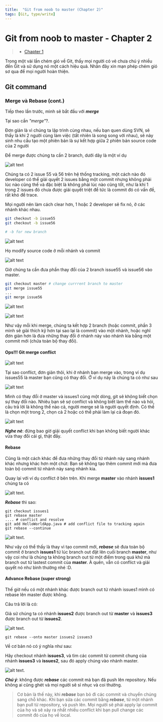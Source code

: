 ```yaml
---
title:  "Git from noob to master (Chapter 2)"
tags: [Git, type/write]
---
```


Git from noob to master - Chapter 2
====
> * [Chapter 1](gitfromnoobtomaster.html)

Trong một vài lần chém gió về Git, thấy mọi người có vẻ chưa chú ý nhiều đến Git và sử dụng nó một cách hiệu quả.
Nhân đây xin mạn phép chém gió sơ qua để mọi người hoàn thiện.

Git command
------

### Merge và Rebase (cont.)
Tiếp theo lần trước, mình sẽ bắt đầu với ***merge***

Tại sao cần *"merge"*?.

Đơn giản là vì chúng ta lập trình cùng nhau, nếu bạn quen dùng SVN, sẽ thấy là khi 2 người cùng làm việc (tất nhiên là song song với nhau), sẽ nảy sinh nhu cầu tạo một phiên bản là sự kết hợp giữa 2 phiên bản source code của 2 người

Để merge được chúng ta cần 2 branch, dưới dây là một ví dụ

![alt text](../assets/img/git_branch_1.png)

Chúng ta có 2 issue 55 và 56 trên hệ thống tracking, một cách nào đó developer có thể giải quyết 2 issues bằng một commit nhưng không phải lúc nào cũng thế và đặc biệt là không phải lúc nào cũng tốt, như là khi 1 trong 2 issues đó chưa được giải quyết triệt để tức là commit đó có vấn đề, rất khó để trace.

Mọi người nên làm cách clear hơn, 1 hoặc 2 developer sẽ fix nó, ở các nhánh khác nhau.

```bash
git checkout -b issue55
git checkout -b issue56

# -b for new branch
```

![alt text](../assets/img/git_branch_2.png)

Họ modify source code ở mỗi nhánh và commit

![alt text](../assets/img/git_branch_3.png)

Giờ chúng ta cần đưa phần thay đổi của 2 branch issue55 và issue56 vào master.

```bash
git checkout master # change currrent branch to master
git merge issue55
...
git merge issue56
```

![alt text](../assets/img/git_branch_4.png)

![alt text](../assets/img/git_branch_5.png)

Như vậy mỗi khi merge, chúng ta kết hợp 2 branch (hoặc commit, phần 3 mình sẽ giải thích kỹ hơn tại sao lại là commit) vào một nhánh, hoặc nghĩ đơn giản hơn là đưa những thay đổi ở nhánh này vào nhánh kia bằng một commit mới (chứa toàn bộ thay đổi).

#### Ops!!! Git merge conflict

![alt text](../assets/img/git_conflict_1.png)

Tại sao conflict, đơn giản thôi, khi ở nhánh bạn merge vào, trong ví dụ issues55 là master bạn cũng có thay đổi. Ở ví dụ này là chúng ta có như sau

![alt text](../assets/img/git_conflict_3.png)

Mình có thay đổi ở master và issues1 cùng một dòng, git sẽ không biết chọn sự thay đổi nào. Nhiêu bạn sẽ sợ conflict và không biết làm thế nào và hỏi, câu trả lời là không thế nào cả, người merge sẽ là người quyết định. Có thể là chọn một trong 2, chọn cả 2 hoặc có thể phải làm lại cả đoạn đó.

![alt text](../assets/img/git_conflict_2.png)

***Nghe nè***: đừng bao giờ giải quyết conflict khi bạn không biết người khác vừa thay đổi cái gì, thật đấy.

#### Rebase

Cũng là một cách khác để đưa những thay đổi từ nhánh này sang nhánh khác nhưng khác hơn một chút: Bạn sẽ không tạo thêm commit mới mà đưa toàn bộ commit từ nhánh này sang nhánh kia.

Quay lại với ví dụ conflict ở bên trên. Khi merge **master** vào nhánh **issues1** chúng ta có

![alt text](../assets/img/git_rebase_1.png).

***Rebase*** thì sao:

```
git checkout issues1
git rebase master
.... # conflict and resolve
git add HelloWorldApp.java # add conflict file to tracking again
git rebase --continue
```

![alt text](../assets/img/git_rebase_2.png).

Như vậy có thể thấy là thay vì tạo commit mới, ***rebase*** sẽ đưa toàn bộ commit ở branch **issues1** từ lúc branch out đặt lên cuối branch **master**, như vậy coi như là chúng ta không branch out từ một điểm trong quá khứ mà branch out từ lastest commit của **master**. À quên, vẫn có conflict và giải quyết nó như bình thường nhé :D.

#### Advance Rebase (super strong)

Thế giờ nếu có một nhánh khác được branch out từ nhánh issues1 mình có rebase lên master được không.

Câu trả lời là có:

Giả sử chúng ta có nhánh **issues2** được branch out từ **master** và **issues3** được branch out từ **issues2**.

![alt text](../assets/img/git_rebase_3.png).

```
git rebase --onto master issues2 issues3
```
Về cơ bản nó có ý nghĩa như sau:

Hãy checkout nhánh **issues3**, và tìm các commit từ commit chung của nhánh **issues3** và **issues2**, sau đó apply chúng vào nhánh master.

![alt text](../assets/img/git_rebase_4.png).

***Chú ý***: không được ***rebase*** các commit mà bạn đã push lên repository. Nếu không ai cũng ghét và mọi người sẽ sỉ nhục và coi thường.

> Cơ bản là thế này, khi ***rebase*** bạn bỏ đi các commit và chuyển chúng sang chỗ khác. Khi bạn sửa các commit bằng ***rebase***, từ một nhánh bạn pull từ repository, và push lên. Mọi người sẽ phải apply lại commit của họ và sẽ xảy ra nhất nhiều conflict khi bạn pull change các commit đó của họ về local.
